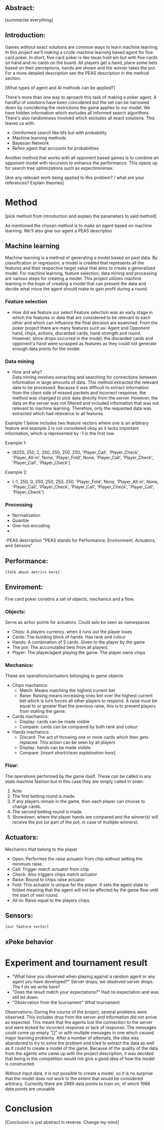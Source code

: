 ## Abstract:
[summarise everything]

## Introduction:
Games without exact solutions are common ways to learn machine learning. In this project we'll making a crude machine learning based agent for five card poker. In short, five card poker is like texas hold em but with five cards on hand and no cards on the board. All players get a hand, place some bets based on their perceptions, hands are shown and the winner takes the pot. For a more detailed description see the PEAS description in the method section. 

[What types of agent and AI methods can be applied?]

There's more than one way to aproach this task of making a poker agent. A handful of solutions have been concidered but the set can be narrowed down by concidering the restrictions the game applies to our model. We have hidden information which excludes all informed search algorithms. There's also randomness involved which excludes all exact solutions. This leaves us with:

* Uninformed search like bfs but with probability
* Machine learning methods
* Bayesian Network
* Reflex agent that accounts for probabilities

Another method that works with all opponent based games is to combine an opponent model with recursion to enhance the performance. This opens up for search tree optimizations such as expectiminimax.

[Are any relevant work being applied to this problem? / what are your references? Explain theories]

# Method
[pick method from introduction and explain the parameters to said method]

As mentioned the chosen method is to make an agent based on machine learning. We'll also give our agent a PEAS descripton 

## Machine learning
Machine learning is a method of generating a model based on past data. By classification or regression, a model is created that represents all the features and their respective target value that aims to create a generalized model. For machine learning, feature selection, data mining and processing are various steps for creating a model. This project utilizes machine learning in the hope of creating a model that can present the data and decide what move the agent should make to gain profit during a round.

### Feature selection
* How did we feature our select
Feature selection was an early stage in which the features or data that are considered to be relevant to each other and which can influence the final decision are examined. From the poker project there are many features such as: Agent and Opponent hand, chips, actions, discarded cards, hand strength and round. However, since drops occurred in the model, the discarded cards and opponent's hand were scrapped as features as they could not generate enough data points for the model.

### Data mining
* How and why?  
Data mining involves extracting and searching for connections between information in large amounts of data. This method extracted the relevant data to be processed. Because it was difficult to extract information from the client side of missed packets and incorrect response, the method was changed to pick data directly from the server. However, the data on the server was not filtered and included information that was not relevant to machine learning. Therefore, only the requested data was extracted which had relevance to all features.

Example 1 below includes two feature vectors where one is an arbitrary feature and example 2 is not considered okay as it lacks important information, which is represented by -1 in the first row.

Example 1:
 * [6255, 250, 2, 250, 250, 250, 250, 'Player_Call', 'Player_Check', 'Player_All-in', None, 'Player_Fold', None, 'Player_Call', 'Player_Check', 'Player_Call', 'Player_Check']

Example 2:

* [-1, 250, 0, 250, 250, 250, 250, 'Player_Fold', None, 'Player_All-in', None, 'Player_Call', 'Player_Check', 'Player_Call', 'Player_Check', 'Player_Call', 'Player_Check']

### Processing
* Normalization
* Quantile
* One-hot-encoding
* 


-PEAS description
"PEAS stands for Performance, Environment, Actuators, and Sensors"
## Performance:
	[Talk about metrics here]

## Enviroment:
Five card poker conatins a set of objects, mechanics and a flow. 

### Objects: 
Serve as achor points for actuators. Could aslo be seen as namespaces
* Chips: A players currency. when it runs out the player loses
* Cards: The building block of hands. Has rank and colour
* Hands: A combination of 5 cards. Given to the player by the game
* The pot: The accumulated bets from all players. 
* Player: The player/agent playing the game. The player owns chips

### Mechanics: 
These are operations/actuators belonging to game objects
* Chips machanics:
	* Match: 
		Means matching the highest current bet
	* Raise:
		Raising means increasing ones bet over the highest current bet which is turn forces all other players to respond. A raise must be equal to or greater than the previous raise, this is to prevent players from stalling the game.
* Cards machanics:
	* Display: cards can be made visible
	* Compare: cards can be compared by both rank and colour
* Hands machanics:
    * Discard: The act of throwing one or more cards which then gets replaced. This action can be seen by all players
	* Display: hands can be made visible
	* Compare: 
	[*insert short/clean explaination here*]

### Flow: 
The operations performed by the game itself. These can be called in any state machine fashion but in this case they are simply called in order.
1. Ante
2. The first betting round is made.
3. If any players remain in the game, then each player can choose to change cards.
4. The second betting round is made.
5. Showdown, where the player hands are compared and the winner(s) will receive the pot (or part of the pot, in case of multiple winners).

## Actuators: 
Mechanics that belong to the player
* Open: Performes the raise actuator from chip without setting the minimum raise.
* Call: Trigger match actuator from chip
* Check: Also triggers chips match actuator
* Raise: Bound to chips raise actuator
* Fold: This actuator is unique for the player. It sets the agent state to folded meaning that the agent will not be affected by the game flow until the start of next round.
* All-in: Raise equal to the players chips.

## Sensors:
	[our feature vector]
	
## xPeke behavior

# Experiment and tournament result
* "What have you observed when playing against a random agent or any agent you have developed?" Server drops, we observed server drops. The f do we write here?
* "Does the result match your expectations?" Had no expectation and was still let down.
* "Observation from the tournament" What tournament

Observations:
During the course of the project, several problems were observed. This includes drop from the server and information did not arrive as expected. This meant that the agents lost the connection to the server and were kicked for incorrect response or lack of response. The messages could come up empty "[]" or with multiple messages in one which caused major learning problems.
After a number of attempts, the idea was abandoned to try to solve the problem and tried to extract the data as well as it could to create a model of the game. Because of the quality of the data from the agents who came up with the project description, it was decided that being in the competition would not give a good idea of ​​how the model is constructed.

Without input data, it is not possible to create a model, so it is no surprise that the model does not work to the extent that would be considered arbitrary. Currently there are 2889 data points to train on, of which 1968 data points are unusable

# Conclusion
[Conclusion is just abstract in reverse. Change my mind]